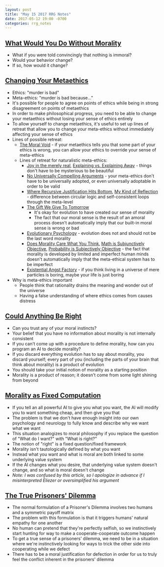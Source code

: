 ```yaml
---
layout: post
title: "May 15 2017 RRG Notes"
date: 2017-05-12 19:00 -0700
categories: rrg_notes
---
```


## [What Would You Do Without Morality](http://lesswrong.com/lw/rq/what_would_you_do_without_morality/)
* What if you were told convincingly that nothing is immoral?
* Would your behavior change?
* If so, how would it change?

## [Changing Your Metaethics](http://lesswrong.com/lw/sk/changing_your_metaethics/)
* Ethics: "murder is bad"
* Meta-ethics: "murder is bad because..."
* It's possible for people to agree on points of ethics while being in strong disagreement on points of metaethics
* In order to make philosophical progress, you need to be able to change your metaethics without losing your sense of ethics entirely
* To allow yourself to change metaethics, it's useful to set up lines of retreat that allow you to change your meta-ethics without immediately affecting your sense of ethics
* Lines of possible retreat:
	* [The Moral Void](http://lesswrong.com/lw/rr/the_moral_void/) - if your metaethics tells you that some part of your ethics is wrong, you can allow your ethics to override your sense of meta-ethics
	* Lines of retreat for naturalistic meta-ethics:
		* [Joy in the merely real](http://lesswrong.com/lw/or/joy_in_the_merely_real/), [Explaining vs. Explaining Away](http://lesswrong.com/lw/oo/explaining_vs_explaining_away/) - things don't have to be mysterious to be beautiful
		* [No Universally Compelling Arguments](http://lesswrong.com/lw/rn/no_universally_compelling_arguments/) - your meta-ethics don't have to be universally adopted, or even universally adoptable in order to be valid
		* [Where Recursive Justification Hits Bottom](http://lesswrong.com/lw/s0/where_recursive_justification_hits_bottom/), [My Kind of Reflection](http://lesswrong.com/lw/s2/my_kind_of_reflection/) - difference between circular logic and self-consistent loops through the meta-level
		* [The Gift We Give To Tomorrow](http://lesswrong.com/lw/sa/the_gift_we_give_to_tomorrow/)
			* It's okay for evolution to have created our sense of morality
			* The fact that our moral sense is the result of an amoral process doesn't automatically imply that our built-in moral sense is wrong or bad
		* [Evolutionary Psychology](http://lesswrong.com/lw/l1/evolutionary_psychology/) - evolution does not and should not be the last word morality
		* [Does Morality Care What You Think](http://lesswrong.com/lw/sj/does_your_morality_care_what_you_think/), [Math is Subjunctively Objective](http://lesswrong.com/lw/si/math_is_subjunctively_objective/), [Probability is Subjectively Objective](http://lesswrong.com/lw/s6/probability_is_subjectively_objective/) - the fact that morality is developed by limited and imperfect human minds doesn't automatically imply that the meta-ethical system has to be imperfect
		* [Existential Angst Factory](http://lesswrong.com/lw/sc/existential_angst_factory/) - if you think living in a universe of mere particles is boring, maybe your life is just boring
* Why is meta-ethics important
	* People think that rationality drains the meaning and wonder out of the universe
	* Having a false understanding of where ethics comes from causes distress

## [Could Anything Be Right](http://lesswrong.com/lw/sb/could_anything_be_right/)
* Can you trust any of your moral instincts?
* Your belief that you have no information about morality is not internally consistent
* If you can't come up with a procedure to define morality, how can you program an AI to decide morality?
* If you discard everything evolution has to say about morality, you discard yourself; every part of you (including the parts of your brain that think about morality) is a product of evolution
* You should take your initial notion of morality as a starting position
* Morality is a product of reason; it doesn't come from some light shining from beyond

## [Morality as Fixed Computation](http://lesswrong.com/lw/sw/morality_as_fixed_computation/)
* If you tell an all powerful AI to give you what you want, the AI will modify you to want something cheap, and then give you that
* The problem is that we don't have enough insight into our own psychology and neurology to fully know and describe why we want what we want
* This situation analogizes to moral philosophy if you replace the question of "What do I want?" with "What is right?"
* The notion of "right" is a fixed question/fixed framework
* Morality isn't tautologically defined by what you want
* Instead what you want and what is moral are both linked to some underlying value system
* If the AI changes what you desire, that underlying value system doesn't change, and so what is moral doesn't change
* _Note: I was confused by this article, so I apologize in advance if I misinterpreted Eliezer or oversimplified his argument_

## [The True Prisoners' Dilemma](http://lesswrong.com/lw/tn/the_true_prisoners_dilemma/)
* The normal formulation of a Prisoner's Dilemma involves two humans and a symmetric payoff matrix
* The problem with this formulation is that it triggers humans' natural empathy for one another
* No human can pretend that they're perfectly selfish, so we instinctively start hunting for way to make a cooperate-cooperate outcome happen
* To get a true sense of a prisoners' dilemma, we need to be in a situation where we're instinctively looking for ways to trick the other side into cooperating while we defect
* There has to be a moral justification for defection in order for us to truly feel the conflict inherent in the prisoners' dilemma
